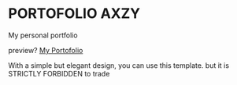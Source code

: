 # PORTOFOLIO AXZY

My personal portfolio


preview? [My Portofolio](https://axzy.netlify.app/)

With a simple but elegant design, you can use this template. but it is STRICTLY FORBIDDEN to trade
